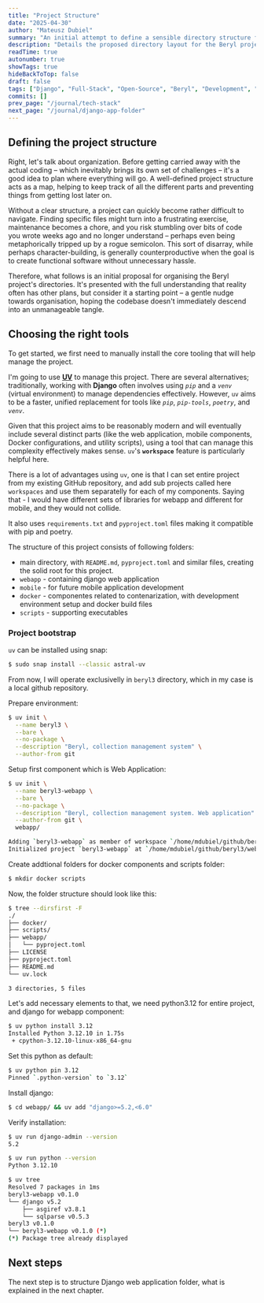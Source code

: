 ```yaml
---
title: "Project Structure"
date: "2025-04-30" 
author: "Mateusz Dubiel"
summary: "An initial attempt to define a sensible directory structure for the Beryl project, aiming to establish a clear organization from the outset."
description: "Details the proposed directory layout for the Beryl project, considering the needs of components like Django, potential mobile apps, Docker configurations, and supporting scripts."
readTime: true
autonumber: true
showTags: true
hideBackToTop: false
draft: false
tags: ["Django", "Full-Stack", "Open-Source", "Beryl", "Development", "Project Chronicle", "Project Structure", "Architecture"]
commits: []
prev_page: "/journal/tech-stack"
next_page: "/journal/django-app-folder"
---
```



## Defining the project structure

Right, let's talk about organization. Before getting carried away with the actual coding – which inevitably brings its own set of challenges – it's a good idea to plan where everything will go. A well-defined project structure acts as a map, helping to keep track of all the different parts and preventing things from getting lost later on.

Without a clear structure, a project can quickly become rather difficult to navigate. Finding specific files might turn into a frustrating exercise, maintenance becomes a chore, and you risk stumbling over bits of code you wrote weeks ago and no longer understand – perhaps even being metaphorically tripped up by a rogue semicolon. This sort of disarray, while perhaps character-building, is generally counterproductive when the goal is to create functional software without unnecessary hassle.

Therefore, what follows is an initial proposal for organising the Beryl project's directories. It's presented with the full understanding that reality often has other plans, but consider it a starting point – a gentle nudge towards organisation, hoping the codebase doesn't immediately descend into an unmanageable tangle.

## Choosing the right tools

To get started, we first need to manually install the core tooling that will help manage the project.

I'm going to use **[UV](https://docs.astral.sh/uv/)** to manage this project. There are several alternatives; traditionally, working with **Django** often involves using *`pip`* and a *`venv`* (virtual environment) to manage dependencies effectively. However, `uv` aims to be a faster, unified replacement for tools like *`pip`*, *`pip-tools`*, *`poetry`*, and *`venv`*.

Given that this project aims to be reasonably modern and will eventually include several distinct parts (like the web application, mobile components, Docker configurations, and utility scripts), using a tool that can manage this complexity effectively makes sense. `uv`'s **`workspace`** feature is particularly helpful here.

There is a lot of advantages using `uv`, one is that I can set entire project from my existing GitHub repository, and add sub projects called here `workspaces` and use them separatelly for each of my components. Saying that - I would have different sets of libraries for webapp and different for mobile, and they would not collide.

It also uses `requirements.txt` and `pyproject.toml` files making it compatible with pip and poetry.

The structure of this project consists of following folders:
 - main directory, with `README.md`, `pyproject.toml` and similar files, creating the solid root for this project.
 - `webapp` - containing django web application
 - `mobile` - for future mobile application development
 - `docker` - componentes related to contenarization, with development environment setup and docker build files
 - `scripts` - supporting executables

### Project bootstrap

`uv` can be installed using snap:

```bash
$ sudo snap install --classic astral-uv
```

From now, I will operate exclusivelly in `beryl3` directory, which in my case is a local github repository.

Prepare environment:

```bash
$ uv init \
  --name beryl3 \
  --bare \
  --no-package \
  --description "Beryl, collection management system" \
  --author-from git
```

Setup first component which is Web Application:

```bash
$ uv init \
  --name beryl3-webapp \
  --bare \
  --no-package \
  --description "Beryl, collection management system. Web application" \
  --author-from git \
  webapp/

Adding `beryl3-webapp` as member of workspace `/home/mdubiel/github/beryl3`
Initialized project `beryl3-webapp` at `/home/mdubiel/github/beryl3/webapp/`
```

Create addtional folders for docker components and scripts folder:

```bash
$ mkdir docker scripts
```

Now, the folder structure should look like this:

```bash
$ tree --dirsfirst -F
./
├── docker/
├── scripts/
├── webapp/
│   └── pyproject.toml
├── LICENSE
├── pyproject.toml
├── README.md
└── uv.lock

3 directories, 5 files
```

Let's add necessary elements to that, we need python3.12 for entire project, and django for webapp component:

```bash
$ uv python install 3.12
Installed Python 3.12.10 in 1.75s
 + cpython-3.12.10-linux-x86_64-gnu
```

Set this python as default:
```bash
$ uv python pin 3.12
Pinned `.python-version` to `3.12`
```

Install django:

```bash
$ cd webapp/ && uv add "django>=5.2,<6.0"
```

Verify installation:

```bash
$ uv run django-admin --version
5.2

$ uv run python --version
Python 3.12.10

$ uv tree
Resolved 7 packages in 1ms
beryl3-webapp v0.1.0
└── django v5.2
    ├── asgiref v3.8.1
    └── sqlparse v0.5.3
beryl3 v0.1.0
└── beryl3-webapp v0.1.0 (*)
(*) Package tree already displayed
```

## Next steps

The next step is to structure Django web application folder, what is explained in the next chapter.